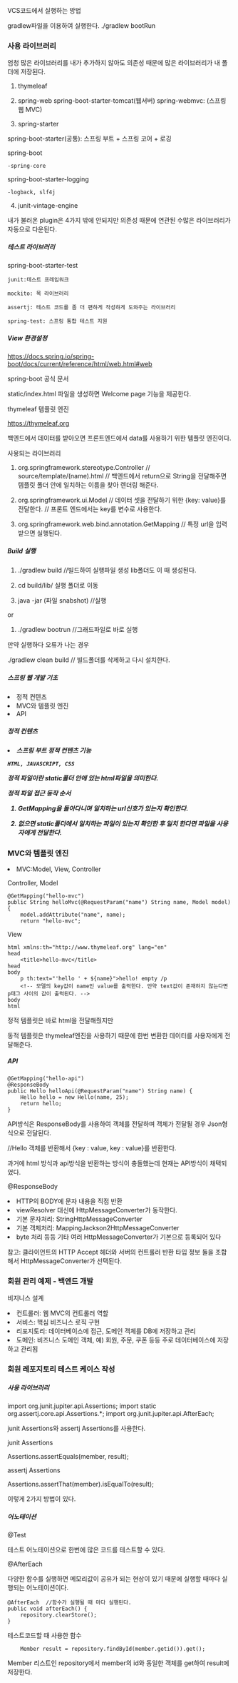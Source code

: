  VCS코드에서 실행하는 방법
 
 gradlew파일을 이용하여 실행한다.
 ./gradlew bootRun


<h3>사용 라이브러리</h3>

엄청 많은 라이브러리를 내가 추가하지 않아도 의존성 때문에 많은 라이브러리가 내 폴더에 저장된다.

1. thymeleaf

2. spring-web
spring-boot-starter-tomcat(웹서버)
spring-webmvc: (스프링 웹 MVC)

3. spring-starter

spring-boot-starter(공통): 스프링 부트 + 스프링 코어 + 로깅

spring-boot

    -spring-core

spring-boot-starter-logging

    -logback, slf4j


4. junit-vintage-engine

내가 불러온 plugin은 4가지 밖에 안되지만 의존성 때문에 연관된 수많은 라이브러리가 자동으로 다운된다.


<h5>테스트 라이브러리</h5>

spring-boot-starter-test

    junit:테스트 프레임워크

    mockito: 목 라이브러리

    assertj: 테스트 코드를 좀 더 편하게 작성하게 도와주는 라이브러리

    spring-test: 스프링 통합 테스트 지원


<h5>View 환경설정</h5>

<h7>https://docs.spring.io/spring-boot/docs/current/reference/html/web.html#web</h7>

spring-boot 공식 문서

static/index.html 파일을 생성하면 Welcome page 기능을 제공한다.

<h7>thymeleaf 템플릿 엔진</h7>

https://thymeleaf.org

백엔드에서 데이터를 받아오면 프론트엔드에서 data를 사용하기 위한 템플릿 엔진이다.

사용되는 라이브러리

1. org.springframework.stereotype.Controller
//  source/template/(name).html
// 백엔드에서 return으로 String을 전달해주면 템플릿 폴더 안에 일치하는 이름을 찾아 렌더링 해준다.

2. org.springframework.ui.Model
// 데이터 셋을 전달하기 위한 {key: value}를 전달한다.
// 프론트 엔드에서는 key를 변수로 사용한다. 

3. org.springframework.web.bind.annotation.GetMapping
// 특정 url을 입력받으면 실행된다.


<h5>Build 실행</h5>

1. ./gradlew build //빌드하여 실행파일 생성 lib폴더도 이 때 생성된다.

2. cd build/lib/ 실행 폴더로 이동

3. java -jar (파일 snabshot) //실행

or

1. ./gradlew bootrun //그래드파일로 바로 실행

만약 실행하다 오류가 나는 경우

./gradlew clean build // 빌드폴더를 삭제하고 다시 설치한다.


<h5>스프링 웹 개발 기초</h5>




<li>   정적 컨텐츠</li>

<li>   MVC와 템플릿 엔진</li>

<li>   API</li>


<h5>정적 컨텐츠<h5>


<li> 스프링 부트 정적 컨텐츠 기능</li>



    HTML, JAVASCRIPT, CSS

정적 파일이란 static폴더 안에 있는 html파일을 의미한다.

정적 파일 접근 동작 순서

1. GetMapping을 돌아다니며 일치하는 url신호가 있는지 확인한다.

2. 없으면 static폴더에서 일치하는 파일이 있는지 확인한 후 일치 한다면 파일을 사용자에게 전달한다.


<h3>MVC와 템플릿 엔진</h3>

<li>MVC:Model, View, Controller</li>

Controller, Model

    @GetMapping("hello-mvc")
    public String helloMvc(@RequestParam("name") String name, Model model) {
        model.addAttribute("name", name);
        return "hello-mvc";

 
View
 
    html xmlns:th="http://www.thymeleaf.org" lang="en"
    head
        <title>hello-mvc</title>
    head
    body
        p th:text="'hello ' + ${name}">hello! empty /p 
        <!-- 모델의 key값이 name인 value를 출력한다. 만약 text값이 존재하지 않는다면 p태그 사이의 값이 출력된다. -->
    body
    html

정적 템플릿은 바로 html을 전달해줬지만

동적 템플릿은 thymeleaf엔진을 사용하기 때문에 한번 변환한 데이터를 사용자에게 전달해준다.




<h5>API</h5>

    @GetMapping("hello-api")
    @ResponseBody
    public Hello helloApi(@RequestParam("name") String name) {
        Hello hello = new Hello(name, 25);
        return hello;   
    }

API방식은 ResponseBody를 사용하여 객체를 전달하며 객체가 전달될 경우 Json형식으로 전달된다.

//Hello 객체를 반환해서 {key : value, key : value}를 반환한다.

과거에 html 방식과 api방식을 반환하는 방식이 충돌했는데 현재는 API방식이 채택되었다.



@ResponseBody
<li> HTTP의 BODY에 문자 내용을 직접 반환</li>
<li> viewResolver 대신에 HttpMessageConverter가 동작한다.</li>
<li> 기본 문자처리: StringHttpMessageConverter</li>
<li> 기본 객체처리: MappingJackson2HttpMessageConverter</li>
<li> byte 처리 등등 기타 여러 HttpMessageConverter가 기본으로 등록되어 있다</li>


참고: 클라이언트의 HTTP Accept 헤더와 서버의 컨트롤러 반환 타입 정보 둘을 조합해서 HttpMessageConverter가 선택된다.


<h3>회원 관리 예제 - 백엔드 개발</h3>

비지니스 설계

<li> 컨트롤러: 웹 MVC의 컨트롤러 역할</li>
<li> 서비스: 핵심 비즈니스 로직 구현</li>
<li> 리포지토리: 데이터베이스에 접근, 도메인 객체를 DB에 저장하고 관리</li>
<li> 도메인: 비즈니스 도메인 객체, 예) 회원, 주문, 쿠폰 등등 주로 데이터베이스에 저장하고 관리됨</li>



<h3>회원 레포지토리 테스트 케이스 작성</h3>

<h5>사용 라이브러리</h5>
 import org.junit.jupiter.api.Assertions;
 import static org.assertj.core.api.Assertions.*;
 import org.junit.jupiter.api.AfterEach;

junit Assertions와 assertj Assertions를 사용한다.

junit Assertions

Assertions.assertEquals(member, result);

assertj Assertions

Assertions.assertThat(member).isEqualTo(result);

이렇게 2가지 방법이 있다.

<h5>어노테이션</h5>
@Test

테스트 어노테이션으로 한번에 많은 코드를 테스트할 수 있다.

@AfterEach

다양한 함수를 실행하면 메모리값이 공유가 되는 현상이 있기 때문에 실행할 때마다 실행되는 어노테이션이다.

    @AfterEach  //함수가 실행될 때 마다 실행된다.
    public void afterEach() {
        repository.clearStore();
    }


테스트코드할 때 사용한 함수

        Member result = repository.findById(member.getid()).get();

Member 리스트인 repository에서 member의 id와 동일한 객체를 get하여 result에 저장한다.